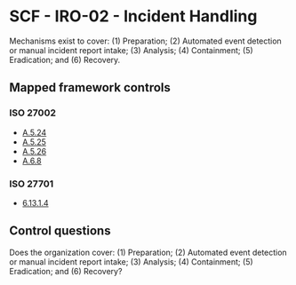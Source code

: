 # SCF - IRO-02 - Incident Handling
Mechanisms exist to cover:
(1) Preparation;
(2) Automated event detection or manual incident report intake;
(3) Analysis;
(4) Containment;
(5) Eradication; and
(6) Recovery.
## Mapped framework controls
### ISO 27002
- [A.5.24](../iso27002/a-5.md#a524)
- [A.5.25](../iso27002/a-5.md#a525)
- [A.5.26](../iso27002/a-5.md#a526)
- [A.6.8](../iso27002/a-6.md#a68)
  
### ISO 27701
- [6.13.1.4](../iso27701/61314.md)
  
## Control questions
Does the organization cover:
 (1) Preparation;
 (2) Automated event detection or manual incident report intake;
 (3) Analysis;
 (4) Containment;
 (5) Eradication; and
 (6) Recovery?
  